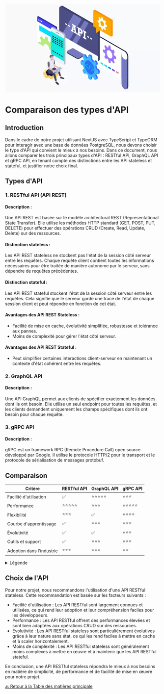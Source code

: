 <img src="../../../doc/Assets/Images/API.png" alt="API" width="600">

# Comparaison des types d'API

## Introduction

Dans le cadre de notre projet utilisant NextJS avec TypeScript et TypeORM pour interagir avec une base de données PostgreSQL, nous devons choisir le type d'API qui convient le mieux à nos besoins. Dans ce document, nous allons comparer les trois principaux types d'API : RESTful API, GraphQL API et gRPC API, en tenant compte des distinctions entre les API stateless et stateful, et justifier notre choix final.

## Types d'API

### 1. RESTful API (API REST)

#### Description :

Une API REST est basée sur le modèle architectural REST (Representational State Transfer). Elle utilise les méthodes HTTP standard (GET, POST, PUT, DELETE) pour effectuer des opérations CRUD (Create, Read, Update, Delete) sur des ressources.

#### Distinction stateless :

Les API REST stateless ne stockent pas l'état de la session côté serveur entre les requêtes. Chaque requête client contient toutes les informations nécessaires pour être traitée de manière autonome par le serveur, sans dépendre de requêtes précédentes.

#### Distinction stateful :

Les API REST stateful stockent l'état de la session côté serveur entre les requêtes. Cela signifie que le serveur garde une trace de l'état de chaque session client et peut répondre en fonction de cet état.

#### Avantages des API REST Stateless :

- Facilité de mise en cache, évolutivité simplifiée, robustesse et tolérance aux pannes.
- Moins de complexité pour gérer l'état côté serveur.

#### Avantages des API REST Stateful :

- Peut simplifier certaines interactions client-serveur en maintenant un contexte d'état cohérent entre les requêtes.

### 2. GraphQL API

#### Description :

Une API GraphQL permet aux clients de spécifier exactement les données dont ils ont besoin. Elle utilise un seul endpoint pour toutes les requêtes, et les clients demandent uniquement les champs spécifiques dont ils ont besoin pour chaque requête.

### 3. gRPC API

#### Description :

gRPC est un framework RPC (Remote Procedure Call) open source développé par Google. Il utilise le protocole HTTP/2 pour le transport et le protocole de sérialisation de messages protobuf.

## Comparaison

| Critère                   | RESTful API     | GraphQL API     | gRPC API        |
| ------------------------- | --------------- | --------------- | --------------- |
| Facilité d'utilisation    | ✅              | ⭐️⭐️⭐️⭐️⭐️ | ⭐️⭐️⭐️       |
| Performance               | ⭐️⭐️⭐️⭐️⭐️ | ⭐️⭐️⭐️       | ⭐️⭐️⭐️⭐️⭐️ |
| Flexibilité               | ⭐️⭐️⭐️       | ✅              | ⭐️⭐️⭐️⭐️    |
| Courbe d'apprentissage    | ✅              | ⭐️⭐️⭐️       | ⭐️⭐️⭐️       |
| Évolutivité               | ✅              | ✅              | ⭐️⭐️⭐️       |
| Outils et support         | ✅              | ⭐️⭐️⭐️       | ⭐️⭐️⭐️       |
| Adoption dans l'industrie | ⭐️⭐️⭐️       | ⭐️⭐️⭐️       | ⭐️⭐️          |

<details>
<summary>Légende</summary>

- ✅ : Avantage significatif
- ⭐️⭐️⭐️⭐️⭐️ : Très bon
- ⭐️⭐️⭐️ : Bon
- ⭐️⭐️ : Moyen

</details>

## Choix de l'API

Pour notre projet, nous recommandons l'utilisation d'une API RESTful stateless. Cette recommandation est basée sur les facteurs suivants :

- Facilité d'utilisation : Les API RESTful sont largement connues et utilisées, ce qui rend leur adoption et leur compréhension faciles pour les développeurs.
- Performance : Les API RESTful offrent des performances élevées et sont bien adaptées aux opérations CRUD sur des ressources.
- Évolutivité : Les API RESTful stateless sont particulièrement évolutives grâce à leur nature sans état, ce qui les rend faciles à mettre en cache et à scaler horizontalement.
- Moins de complexité : Les API RESTful stateless sont généralement moins complexes à mettre en œuvre et à maintenir que les API RESTful stateful.

En conclusion, une API RESTful stateless répondra le mieux à nos besoins en matière de simplicité, de performance et de facilité de mise en œuvre pour notre projet.

[🔙 Retour à la Table des matières principale](../Choix-stack-techniques/README.md)
